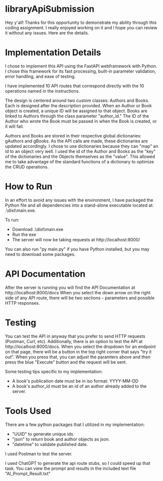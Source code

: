 # libraryApiSubmission
Hey y'all! Thanks for this opportunity to demonstrate my ability through this coding assignment. I really enjoyed working on it and I hope you can review it without any issues. Here are the details.

# Implementation Details
I chose to implement this API using the FastAPI webframework with Python. I chose this framework for its fast processing, built-in parameter validation, error handling, and ease of testing.

I have implemented 10 API routes that correspond directly with the 10 operations named in the instructions.

The design is centered around two custom classes: Authors and Books. Each is designed after the description provided. When an Author or Book object is created, a unique ID will be assigned to that object. Books are linked to Authors through the class parameter "author_id." The ID of the Author who wrote the Book must be passed in when the Book is created, or it will fail.

Authors and Books are stored in their respective global dictionaries: gAuthors and gBooks. As the API calls are made, these dictionaries are updated accordingly. I chose to use dictionaries because they can "map" an id to an object very well. I used the id of the Author and Books as the "key" of the dictionaries and the Objects themselves as the "value". This allowed me to take advantage of the standard functions of a dictionary to optimize the CRUD operations.

# How to Run
In an effort to avoid any issues with the environment, I have packaged the Python file and all dependencies into a stand-alone executable located at: .\dist\main.exe.

To run:
- Download .\dist\main.exe
- Run the exe
- The server will now be taking requests at http://localhost:8000/

You can also run "py main.py" if you have Python installed, but you may need to download some packages.

# API Documentation
After the server is running you will find the API Documentation at http://localhost:8000/docs
When you select the down arrow on the right side of any API route, there will be two sections - parameters and possible HTTP responses.

# Testing
You can test the API in anyway that you prefer to send HTTP requests (Postman, Curl, etc). Additionally, there is an option to test the API at http://localhost:8000/docs. When you select the dropdown for an endpoint on that page, there will be a button in the top right corner that says "try it out". When you press that, you can adjust the paramters above and then press the blue "Execute" button and the request will be sent.

Some testing tips specific to my implementation:
- A book's publication date must be in iso format: YYYY-MM-DD
- A book's author_id must be an id of an author already added to the server.

# Tools Used
There are a few python packages that I utilized in my implementation:
- "UUID" to generate unique ids.
- "json" to return book and author objects as json.
- "datetime" to validate published date.

I used Postman to test the server.

I used ChatGPT to generate the api route stubs, so I could speed up that task. You can view the prompt and results in the included text file "AI_Prompt_Result.txt"
